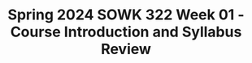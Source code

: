 ---
layout: single_embed_slide
title: "Spring 2024 SOWK 322 Week 01 - Course Introduction and Syllabus Review"
presentation_id: Pvx9sK
canonical_url: /presentations/Pvx9sK/
slides:
  - slide_name: ../deck-11990-large-0.jpeg
    slide_thumbnail: ../deck-11990-thumb-0.jpeg
    slide_text: >
      <p>JACOB CAMPBELL, LICSW PH.D.
      PRACTICE WITH PERSONS WITH SPECIAL NEEDS Week 01: Introduction to SOWK 322 (2) Spring 2024 at Heritage University
      Photo by Tim Mossholder on Unsplash</p>
      
  - slide_name: ../deck-11990-large-1.jpeg
    slide_thumbnail: ../deck-11990-thumb-1.jpeg
    slide_text: >
      <p>AGENDA Introduce myself Introduce the course</p>
      
  - slide_name: ../deck-11990-large-2.jpeg
    slide_thumbnail: ../deck-11990-thumb-2.jpeg
    slide_text: >
      <h2>ABOUT ME AND THIS CLASS</h2>
      <p>I developed it in 2017 Work with a broad range of persons with special needs</p>
      
  - slide_name: ../deck-11990-large-3.jpeg
    slide_thumbnail: ../deck-11990-thumb-3.jpeg
    slide_text: >
      <h2>REVIEWING SYLLABUS
      SOWK 322 (2): Practice with Persons with Special Needs (3 credits) Jacob Campbell, Ph.D., LICSW Office Hours: By Arrangement Office Location: By Arrangement Course Hours: Asynchronous</h2>
      <p>Spring 2024, Heritage at CBC Email: campbell_j@heritage.edu Cell Phone: (509) 392-1056 Class Location: Online
      Course Description
      Some of the highlights
      This course provides the student with practical knowledge and skills to work with individuals, families, and communities with longer-term service needs. The student will be required to apply assessment and plan an effective intervention. The following is a listing of specific course prerequisites: None are listed.
      Course Purpose Social workers often work with vulnerable populations, and these vulnerable populations frequently include persons with special needs. Children with chronic healthcare conditions, developmental disorders, and congenital disabilities commonly access services done by social workers. This course builds on the knowledge and skills for working with individuals to gain further insight into research, applied services, and policy perspectives, reflecting the range of needs for persons requiring special assistance.
      Relationship to Other Sequences and Other Courses SOWK 322 is an online elective course offered to Toppenish and Tri-Cities Campus students. One of the 2022 Educational Policy and Accreditation Standards (EPAS) described by the Council for Social Work Education (CSWE) is for students to engage in diversity and practice differences. Persons with severe disabilities and special needs require specialized services to meet those needs. This class is meant to introduce students to these needs.
      Land Acknowledgement Heritage University occupies its home on the traditional lands of the Yakama People. These ancestral homelands are the Yakama, Palouse, Pisquouse, Wenatshapam, Klikatat, Klinquit, Kow- was-say-ee, Li-ay-</p>
      
  - slide_name: ../deck-11990-large-4.jpeg
    slide_thumbnail: ../deck-11990-thumb-4.jpeg
    slide_text: >
      <p>TEXT BOOK
      HELPFUL RESOURCES</p>
      
  - slide_name: ../deck-11990-large-5.jpeg
    slide_thumbnail: ../deck-11990-thumb-5.jpeg
    slide_text: >
      <p>􀉅
      􀫘
      􁏵
      􁒯
      􂃨
      FORMAT AND LEARNING In SOWK 322
      Readings and Other Content
      Video Lectures
      Discussion Forums
      Group Presentation
      Papers</p>
      
  - slide_name: ../deck-11990-large-6.jpeg
    slide_thumbnail: ../deck-11990-thumb-6.jpeg
    slide_text: >
      <p>ASSIGNMENTS POINTS
      Break down of all the assignments this semester
      A-01: Asynchronous Participation and Engagement A-02: Disability Rights Quiz A-03: Disability Population Group Presentation A-04: Analysis of Activist Work on Social Media A-05: Accessibility in Your Community Re ection Paper
      8%
      16% 12%
      48%
      16% 8% 16%
      fl
      fl
      EC - A-06a: Crip Camp Film Re ective Paper EC - A-06b: Disability Population Research Paper</p>
      
  - slide_name: ../deck-11990-large-7.jpeg
    slide_thumbnail: ../deck-11990-thumb-7.jpeg
    slide_text: >
      <p>Appointments &amp; Questions I’m very reachable</p>
      
  - slide_name: ../deck-11990-large-8.jpeg
    slide_thumbnail: ../deck-11990-thumb-8.jpeg
    slide_text: >
      <p>ACADEMIC HONESTY
      Who’s information is this?</p>
      
  - slide_name: ../deck-11990-large-9.jpeg
    slide_thumbnail: ../deck-11990-thumb-9.jpeg
    slide_text: >
      <p>Tentative Schedule
      WHAT IS THE PLAN ANYWAYS?
      S
      M
      T
      W
      T
      F
      😎 😎
      S 😎
      😎 😎 😎
      😎 😎</p>
      
  - slide_name: ../deck-11990-large-10.jpeg
    slide_thumbnail: ../deck-11990-thumb-10.jpeg
    slide_text: >
      <p>Rubrics Initial
      Content Area
      Emerging
      Developed
      x
      x
      Content Area
      1
      Jacob Campbell, LICSW at Heritage University
      Highly Developed
      1
      SOWK 487 Spring 2023</p>
      
  - slide_name: ../deck-11990-large-11.jpeg
    slide_thumbnail: ../deck-11990-thumb-11.jpeg
    slide_text: >
      <p>INFORMATION SECTIONS -
      Attendance Library Credit Hour Requirements Campus Security &amp; Safety Accommodation Policy</p>
      
  - slide_name: ../deck-11990-large-12.jpeg
    slide_thumbnail: ../deck-11990-thumb-12.jpeg
    slide_text: >
      <p>SOWK 322 WEEK 01 Forums
      👋
      Watch lecture video Review National Center on Birth Defects and Developmental Disability (2020) infographic
      📱
      SOWK 322 Course Introductions
      ffi
      Tasks
      Introduction to Assignment 04
      4 Replies in the forums
      Analysis of Activist Work on Social Media
      Disability Impacts All of Us Infographic
      Fill out the contact form
      👍
      Questions About the Syllabus or Course
      A rmation of Course Guidelines
      🤨</p>
      
---